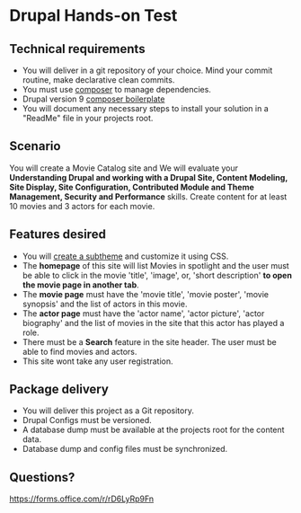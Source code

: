 # Drupal Hands-on Test
## Technical requirements
- You will deliver in a git repository of your choice. Mind your commit routine, make declarative clean commits.
- You must use [composer](https://www.drupal.org/docs/develop/using-composer/using-composer-to-install-drupal-and-manage-dependencies) to manage dependencies.
- Drupal version 9 [composer boilerplate](https://github.com/drupal/recommended-project)
- You will document any necessary steps to install your solution in a "ReadMe" file in your projects root.

## Scenario
You will create a Movie Catalog site and We will evaluate your **Understanding Drupal and working with a Drupal Site, Content Modeling, Site Display, Site Configuration, Contributed Module and Theme Management, Security and Performance** skills.
Create content for at least 10 movies and 3 actors for each movie.

## Features desired
- You will [create a subtheme](https://www.youtube.com/watch?v=hPXUn_D2-lE) and customize it using CSS.
- The **homepage** of this site will list Movies in spotlight and the user must be able to click in the movie 'title', 'image', or, 'short description' **to open the movie page in another tab**.
- The **movie page** must have the 'movie title', 'movie poster', 'movie synopsis' and the list of actors in this movie.
- The **actor page** must have the 'actor name', 'actor picture', 'actor biography' and the list of movies in the site that this actor has played a role.
- There must be a **Search** feature in the site header. The user must be able to find movies and actors.
- This site wont take any user registration.

## Package delivery
- You will deliver this project as a Git repository.
- Drupal Configs must be versioned.
- A database dump must be available at the projects root for the content data.
- Database dump and config files must be synchronized.

## Questions?
https://forms.office.com/r/rD6LyRp9Fn
